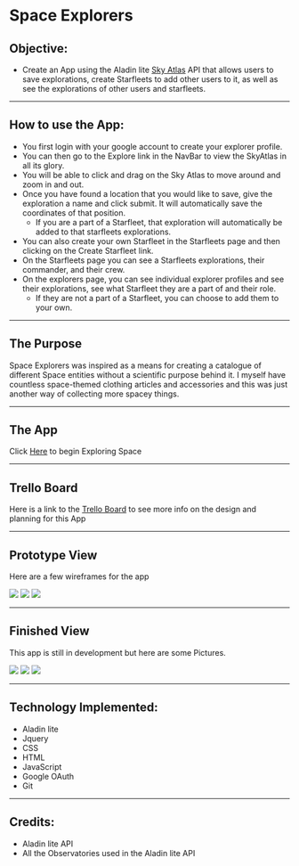# Space Explorers

## Objective:
- Create an App using the Aladin lite <a href="https://aladin.u-strasbg.fr/AladinLite">Sky Atlas</a> API that allows users to save explorations, create Starfleets to add other users to it, as well as see the explorations of other users and starfleets.
---
## How to use the App:
- You first login with your google account to create your explorer profile.
- You can then go to the Explore link in the NavBar to view the SkyAtlas in all its glory.
- You will be able to click and drag on the Sky Atlas to move around and zoom in and out.
- Once you have found a location that you would like to save, give the exploration a name and click submit. It will automatically save the coordinates of that position.
  - If you are a part of a Starfleet, that exploration will automatically be added to that starfleets explorations.
- You can also create your own Starfleet in the Starfleets page and then clicking on the Create Starfleet link.
- On the Starfleets page you can see a Starfleets explorations, their commander, and their crew.
- On the explorers page, you can see individual explorer profiles and see their explorations, see what Starfleet they are a part of and their role.
  - If they are not a part of a Starfleet, you can choose to add them to your own.
---
## The Purpose
Space Explorers was inspired as a means for creating a catalogue of different Space entities without a scientific purpose behind it. I myself have countless space-themed clothing articles and accessories and this was just another way of collecting more spacey things.

---
## The App

Click <a href="">Here</a> to begin Exploring Space 

---
## Trello Board

Here is a link to the <a href="https://trello.com/b/DF6X8S6z/space-explorers">Trello Board</a> to see more info on the design and planning for this App

---
## Prototype View

Here are a few wireframes for the app

<img src="https://trello.com/1/cards/618586ca0d0c4843a1dd99c7/attachments/618587396ea675497723eecd/download/D6125076-A84A-4098-B5A1-6CD9210314DC.jpeg">

<img src="https://trello.com/1/cards/618586d73775753f4d3b886b/attachments/61858749d2b49964c0eb7140/download/6F05625C-51F5-408A-9323-0E0872F9522F.jpeg">
<img src="https://trello.com/1/cards/618586f45a20bf87ca84eca7/attachments/6185879dc6669546d106e122/download/5A50C6FA-389E-42DC-AE27-28B5EB672F65.jpeg">

---

## Finished View

This app is still in development but here are some Pictures.

<img src="/">
<img src="/">
<img src="/">

---
## Technology Implemented:
- Aladin lite
- Jquery
- CSS
- HTML
- JavaScript
- Google OAuth
- Git

---
## Credits:
- Aladin lite API
- All the Observatories used in the Aladin lite API

